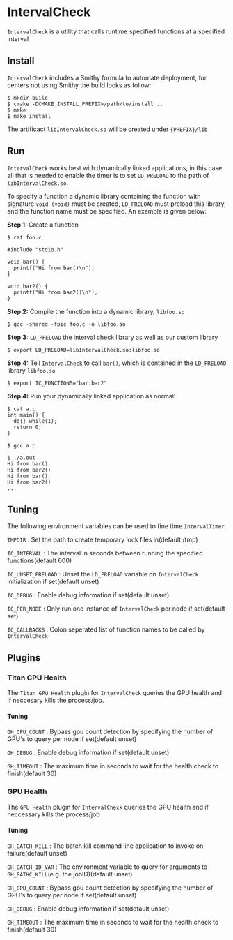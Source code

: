# IntervalCheck
`IntervalCheck` is a utility that calls runtime specified functions at a specified interval

## Install
`IntervalCheck` includes a Smithy formula to automate deployment, for centers not
using Smithy the build looks as follow:

```
$ mkdir build
$ cmake -DCMAKE_INSTALL_PREFIX=/path/to/install ..
$ make
$ make install
```

The artificact `libIntervalCheck.so` will be created under `{PREFIX}/lib`

## Run
`IntervalCheck` works best with dynamically linked applications, in this case all that is needed to enable the timer is to set `LD_PRELOAD` to the path of `libIntervalCheck.so`.

To specify a function a dynamic library containing the function with signature `void (void)` must be created, `LD_PRELOAD` must preload this library, and the function name must be specified. An example is given below:


**Step 1:** Create a function

```
$ cat foo.c

#include "stdio.h"

void bar() {
  printf("Hi from bar()\n");
}

void bar2() {
  printf("Hi from bar2()\n");
}
```

**Step 2:** Compile the function into a dynamic library, `libfoo.so`

```
$ gcc -shared -fpic foo.c -o libfoo.so
```

**Step 3:** `LD_PRELOAD` the interval check library as well as our custom library

```
$ export LD_PRELOAD=libIntervalCheck.so:libfoo.so
```

**Step 4:** Tell `IntervalCheck` to call `bar()`, which is contained in the `LD_PRELOAD` library `libfoo.so`
```
$ export IC_FUNCTIONS="bar:bar2"
```

**Step 4:** Run your dynamically linked application as normal!

```
$ cat a.c
int main() {
  do{} while(1);
  return 0;
}
```

```
$ gcc a.c
```

```
$ ./a.out
Hi from bar()
Hi from bar2()
Hi from bar()
Hi from bar2()
...

```

## Tuning
The following environment variables can be used to fine time `IntervalTimer` 

`TMPDIR`           : Set the path to create temporary lock files in(default /tmp)

`IC_INTERVAL`      : The interval in seconds between running the specified functions(default 600)

`IC_UNSET_PRELOAD` : Unset the `LD_PRELOAD` variable on `IntervalCheck` initialization if set(default unset)

`IC_DEBUG`         : Enable debug information if set(default unset)

`IC_PER_NODE`      : Only run one instance of `IntervalCheck` per node if set(default set)

`IC_CALLBACKS`     : Colon seperated list of function names to be called by `IntervalCheck`


## Plugins

### Titan GPU Health
The `Titan GPU Health` plugin for `IntervalCheck` queries the GPU health and if neccesary kills the process/job.

#### Tuning
`GH_GPU_COUNT`     : Bypass gpu count detection by specifying the number of GPU's to query per node if set(default unset)

`GH_DEBUG`         : Enable debug information if set(default unset)

`GH_TIMEOUT`       : The maximum time in seconds to wait for the health check to finish(default 30)

### GPU Health
The `GPU Health` plugin for `IntervalCheck` queries the GPU health and if neccessary kills the process/job

#### Tuning
`GH_BATCH_KILL`    : The batch kill command line application to invoke on failure(default unset)

`GH_BATCH_ID_VAR`  : The environment variable to query for arguments to `GH_BATHC_KILL`(e.g. the jobID)(default unset)

`GH_GPU_COUNT`     : Bypass gpu count detection by specifying the number of GPU's to query per node if set(default unset)

`GH_DEBUG`         : Enable debug information if set(default unset)

`GH_TIMEOUT`       : The maximum time in seconds to wait for the health check to finish(default 30) 



